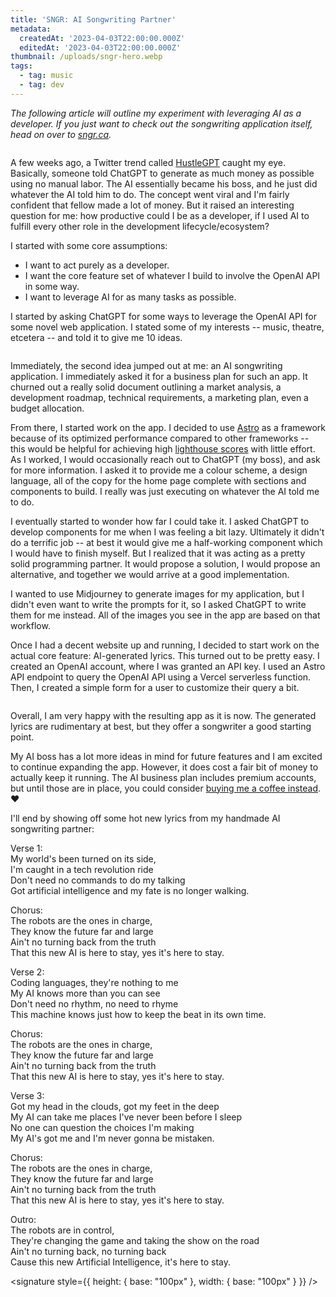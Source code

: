 ```yaml
---
title: 'SNGR: AI Songwriting Partner'
metadata:
  createdAt: '2023-04-03T22:00:00.000Z'
  editedAt: '2023-04-03T22:00:00.000Z'
thumbnail: /uploads/sngr-hero.webp
tags:
  - tag: music
  - tag: dev
---
```


*The following article will outline my experiment with leveraging AI as a developer. If you just want to check out the songwriting application itself, head on over to [sngr.ca](https://sngr.ca "SNGR: Songwriter's Next-Generation Resource").*

<image url="/uploads/sngr-hero.webp" />

A few weeks ago, a Twitter trend called [HustleGPT](HustleGPT "https://mashable.com/article/gpt-4-hustlegpt-ai-blueprint-money-making-scheme") caught my eye. Basically, someone told ChatGPT to generate as much money as possible using no manual labor. The AI essentially became his boss, and he just did whatever the AI told him to do. The concept went viral and I'm fairly confident that fellow made a lot of money. But it raised an interesting question for me: how productive could I be as a developer, if I used AI to fulfill every other role in the development lifecycle/ecosystem?

I started with some core assumptions:

* I want to act purely as a developer.
* I want the core feature set of whatever I build to involve the OpenAI API in some way.
* I want to leverage AI for as many tasks as possible.

I started by asking ChatGPT for some ways to leverage the OpenAI API for some novel web application. I stated some of my interests -- music, theatre, etcetera -- and told it to give me 10 ideas.

<image url="/uploads/gpt-ideas.png" caption="You can see where this is going." />

Immediately, the second idea jumped out at me: an AI songwriting application. I immediately asked it for a business plan for such an app. It churned out a really solid document outlining a market analysis, a development roadmap, technical requirements, a marketing plan, even a budget allocation.

From there, I started work on the app. I decided to use [Astro](https://astro.build/ "Astro") as a framework because of its optimized performance compared to other frameworks -- this would be helpful for achieving high [lighthouse scores](https://developer.chrome.com/en/docs/lighthouse/performance/performance-scoring/ "Lighthouse Performance Scoring") with little effort. As I worked, I would occasionally reach out to ChatGPT (my boss), and ask for more information. I asked it to provide me a colour scheme, a design language, all of the copy for the home page complete with sections and components to build. I really was just executing on whatever the AI told me to do.

I eventually started to wonder how far I could take it. I asked ChatGPT to develop components for me when I was feeling a bit lazy. Ultimately it didn't do a terrific job -- at best it would give me a half-working component which I would have to finish myself. But I realized that it was acting as a pretty solid programming partner. It would propose a solution, I would propose an alternative, and together we would arrive at a good implementation.

I wanted to use Midjourney to generate images for my application, but I didn't even want to write the prompts for it, so I asked ChatGPT to write them for me instead. All of the images you see in the app are based on that workflow.

Once I had a decent website up and running, I decided to start work on the actual core feature: AI-generated lyrics. This turned out to be pretty easy. I created an OpenAI account, where I was granted an API key. I used an Astro API endpoint to query the OpenAI API using a Vercel serverless function. Then, I created a simple form for a user to customize their query a bit.

<image url="/uploads/sngr-write.png" caption="check out the song it generated below." />

Overall, I am very happy with the resulting app as it is now. The generated lyrics are rudimentary at best, but they offer a songwriter a good starting point.

My AI boss has a lot more ideas in mind for future features and I am excited to continue expanding the app. However, it does cost a fair bit of money to actually keep it running. The AI business plan includes premium accounts, but until those are in place, you could consider [buying me a coffee instead](https://www.buymeacoffee.com/jeliroco "help me keep my projects online"). ♥

I'll end by showing off some hot new lyrics from my handmade AI songwriting partner:

Verse 1: \
My world's been turned on its side,\
I'm caught in a tech revolution ride\
Don't need no commands to do my talking \
Got artificial intelligence and my fate is no longer walking.&#x20;

Chorus: \
The robots are the ones in charge,\
They know the future far and large\
Ain't no turning back from the truth\
That this new AI is here to stay, yes it's here to stay.&#x20;

Verse 2: \
Coding languages, they're nothing to me \
My AI knows more than you can see \
Don't need no rhythm, no need to rhyme\
This machine knows just how to keep the beat in its own time.

Chorus: \
The robots are the ones in charge,\
They know the future far and large\
Ain't no turning back from the truth\
That this new AI is here to stay, yes it's here to stay.&#x20;

Verse 3: \
Got my head in the clouds, got my feet in the deep \
My AI can take me places I've never been before I sleep \
No one can question the choices I'm making \
My AI's got me and I'm never gonna be mistaken.&#x20;

Chorus: \
The robots are the ones in charge,\
They know the future far and large\
Ain't no turning back from the truth\
That this new AI is here to stay, yes it's here to stay.&#x20;

Outro: \
The robots are in control, \
They're changing the game and taking the show on the road \
Ain't no turning back, no turning back \
Cause this new Artificial Intelligence, it's here to stay.

<signature style={{ height: { base: "100px" }, width: { base: "100px" } }} />

